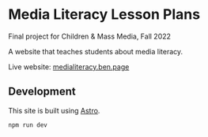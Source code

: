 # Media Literacy Lesson Plans

Final project for Children & Mass Media, Fall 2022

A website that teaches students about media literacy.

Live website: [medialiteracy.ben.page](https://medialiteracy.ben.page)

## Development

This site is built using [Astro](https://astro.build).

```
npm run dev
```
